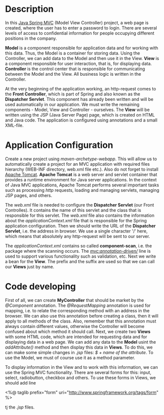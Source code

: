 # Description

In this [Java Spring MVC](https://docs.spring.io/spring-framework/docs/3.2.x/spring-framework-reference/html/mvc.html) (Model View Controller) project, a web page is created, where the user has to enter a password to login. There are several levels of access to confidential information for people occupying different positions in the company.

**Model** is a component responsible for application data and for working with this data. Thus, the Model is a container for storing data. Using the Controller, we can add data to the Model and then use it in the View. **View** is a component responsible for user interaction, that is, for displaying data. **Controller** is the control center that is responsible for communicating between the Model and the View. All business logic is written in the Controller.

At the very beginning of the application working, an http-request comes to the **Front Controller**, which is part of Spring and also known as the **Dispatcher Servlet**. This component has already been written and will be used automatically in our application. We must write the remaining components - Model, View and Controller - ourselves. The **View** will be written using the JSP (Java Server Page) page, which is created on HTML and Java code. The application is configured using annotations and a small XML-file.

# Application Configuration

Create a new project using *maven-archetype-webapp*. This will allow us to automatically create a project for an MVC application with required files hierarchy (WEB-INF directory, web.xml file etc.). Also do not forget to install [Apache Tomcat](https://tomcat.apache.org/download-90.cgi). **Apache Tomcat** is a web server and servlet container that provides a runtime environment for Java server applications. In the context of Java MVC applications, Apache Tomcat performs several important tasks such as processing *http* requests, loading and managing servlets, managing JSP pages, and others.

The *web.xml* file is needed to configure the **Dispatcher Servlet** (our Front Controlles). It contains the name of this servlet and the class that is responsible for this servlet. The *web.xml* file also contains the information about the *applicationContext.xml* file that is responsible for the Spring application configuration. Then we should write the URL of the **Dispatcher Servlet**, i.e. the address in browser. We use a single character '/' here, which means that absolutely any http-request will be sent to our server.

The *applicationContext.xml* contains so called **component-scan**, i.e. the package where the scanning occurs. The *<mvc:annotation-driven/>* line is used to support various functionality such as validation, etc. Next we write a bean for the **View**. The prefix and the suffix are used so that we can call our **Views** just by name.

# Code developing

First of all, we can create **MyController** that should be market by the *@Component* annotation. The *@RequestMapping* annotation is used for mapping, i.e. to relate the corresponding method with an address in the browser. We can also use this annotation before creating a class, then it will apply to all methods of the class. Also, remember that this annotation must always contain different values, otherwise the Controller will become confused about which method it should call. Next, we create two **Views** with some HTML code, which are intended for requesting data and for displaying data in a web page. We can add any data to the **Model** usint the *addAttribute()* method and then display this data in **Views**. To do this, we can make some simple changes in *.jsp* files: *$ + name of the attribute*. To use the Model, we must of course use it as a method parameter.

To display information in the View and to work with this information, we can use the Spring MVC functionality. There are several forms for this: input, select, radiobutton, checkbox and others. To use these forms in Views, we should add line

<%@ taglib prefix="form" uri="http://www.springframework.org/tags/form" %>

tj the *.jsp* files.
